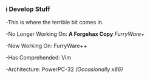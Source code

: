 ### i Develop Stuff

<!--


-->
-This is where the terrible bit comes in.

-No Longer Working On: **A Forgehax Copy** *FurryWare+*

-Now Working On: FurryWare++

-Has Comprehended: Vim

-Architecture: PowerPC-32 *(Occasionally x86)*

